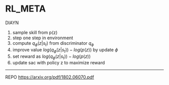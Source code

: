 # RL_META

DIAYN

1. sample skill from p(z)
2. step one step in environment
3. compute $q_\phi(z | s_t)$ from discriminator $q_\phi$
4. improve value $log(q_\phi(z | s_t)) - log(p(z))$ by update $\phi$
5. set reward as $log(q_\phi(z | s_t)) - log(p(z))$
6. update sac with policy z to maximize reward


* * *
REPO
https://arxiv.org/pdf/1802.06070.pdf
